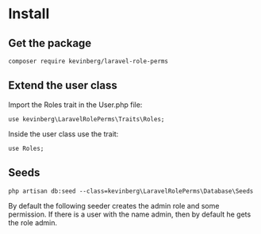 # Install
## Get the package

    composer require kevinberg/laravel-role-perms

## Extend the user class

Import the Roles trait in the User.php file:

    use kevinberg\LaravelRolePerms\Traits\Roles;

Inside the user class use the trait:

    use Roles;

## Seeds

    php artisan db:seed --class=kevinberg\LaravelRolePerms\Database\Seeds

By default the following seeder creates the admin role and some permission. If there is a user with the name admin, then by default he gets the role admin.
